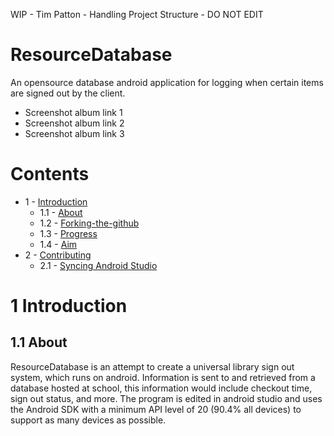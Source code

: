 WIP - Tim Patton - Handling Project Structure - DO NOT EDIT
# ResourceDatabase

An opensource database android application for logging when certain items are signed out by the client. 

+ Screenshot album link 1
+ Screenshot album link 2
+ Screenshot album link 3

# Contents
- 1 - [Introduction](#1-introduction)
  - 1.1 - [About](#11-about)
  - 1.2 - [Forking-the-github](#12-forking)
  - 1.3 - [Progress](#13-progress)
  - 1.4 - [Aim](#14-aim)
- 2 - [Contributing](#2-contributing)
  - 2.1 - [Syncing Android Studio](#11-Syncing_Android_Studio)
  
# 1 Introduction
## 1.1 About
ResourceDatabase is an attempt to create a universal library sign out system, which runs on android. Information is sent to and retrieved from a database hosted at school, this information would include checkout time, sign out status, and more. The program is edited in android studio and uses the Android SDK with a minimum API level of 20 (90.4% all devices) to support as many devices as possible. 


